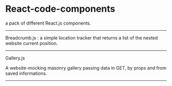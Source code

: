 # React-code-components
a pack of different React.js components.

-----
Breadcrumb.js : a simple location tracker that returns a list of the nested website current position. 

-----

Gallery.js

A website-mocking masonry gallery passing data in GET, by props and from saved informations.

 
 ----
